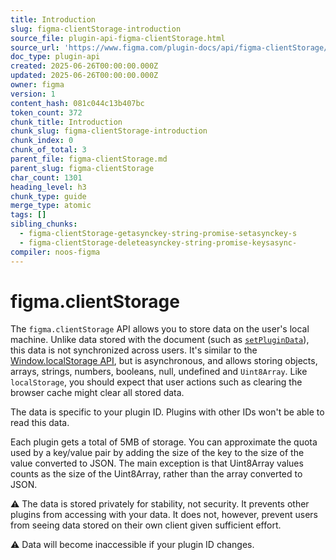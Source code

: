```yaml
---
title: Introduction
slug: figma-clientStorage-introduction
source_file: plugin-api-figma-clientStorage.html
source_url: 'https://www.figma.com/plugin-docs/api/figma-clientStorage/'
doc_type: plugin-api
created: 2025-06-26T00:00:00.000Z
updated: 2025-06-26T00:00:00.000Z
owner: figma
version: 1
content_hash: 081c044c13b407bc
token_count: 372
chunk_title: Introduction
chunk_slug: figma-clientStorage-introduction
chunk_index: 0
chunk_of_total: 3
parent_file: figma-clientStorage.md
parent_slug: figma-clientStorage
char_count: 1301
heading_level: h3
chunk_type: guide
merge_type: atomic
tags: []
sibling_chunks:
  - figma-clientStorage-getasynckey-string-promise-setasynckey-s
  - figma-clientStorage-deleteasynckey-string-promise-keysasync-
compiler: noos-figma
---
```


# figma.clientStorage

The `figma.clientStorage` API allows you to store data on the user's local machine. Unlike data stored with the document (such as [`setPluginData`](/plugin-docs/api/properties/nodes-setplugindata/)), this data is not synchronized across users. It's similar to the [Window.localStorage API](https://developer.mozilla.org/en-US/docs/Web/API/Window/localStorage), but is asynchronous, and allows storing objects, arrays, strings, numbers, booleans, null, undefined and `Uint8Array`. Like `localStorage`, you should expect that user actions such as clearing the browser cache might clear all stored data.

The data is specific to your plugin ID. Plugins with other IDs won't be able to read this data.

Each plugin gets a total of 5MB of storage. You can approximate the quota used by a key/value pair by adding the size of the key to the size of the value converted to JSON. The main exception is that Uint8Array values counts as the size of the Uint8Array, rather than the array converted to JSON.

⚠ The data is stored privately for stability, not security. It prevents other plugins from accessing with your data. It does not, however, prevent users from seeing data stored on their own client given sufficient effort.

⚠ Data will become inaccessible if your plugin ID changes.
